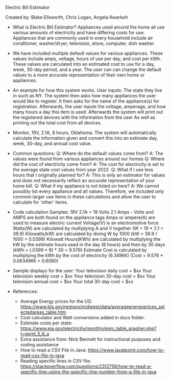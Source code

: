 Electric Bill Estimator

Created by: Blake Ellsworth, Chris Logan, Angela Kwarkoh

* What is Electric Bill Estimator?
  Appliances used around the home all use various amounts of electricity and have differing costs
  for use. Appliances that are commonly used in every household include air conditioner,
  washer/dryer, television, stove, computer, dish washer.


* We have included multiple default values for various appliances. These values include
  amps, voltage, hours of use per day, and cost per kWh.
  These values are calculated into an estimated cost to use for a day, week, 30-day period, and a
  year. The user can can change the default values to a more accurate representation of their
  own home or appliances.


* An example for how this system works.
  User inputs: The state they live in such as NY. The system then asks how many appliances the user
  would like to register. It then asks for the name of the appliance(s) for registration.
  Afterwards, the user inputs the voltage, amperage, and how many hours a day this item is used.
  Afterwards the system will print out the registered devices with the information from the user
  As well as printing out the total cost from all devices.
* Monitor, 19V, 2.1A, 8 hours, Oklahoma. The system will
  automatically calculate the information given and convert this into an estimate day, week,
  30-day, and annual cost value.


* Common questions:
  Q: Where do the default values come from?
  A: The values were found from various appliances around our homes
  Q: Where did the cost of electricity come from?
  A: The cost for electricity is set to the average state cost values from year 2022.
  Q: What if I use less hours that I originally planned for?
  A: This is only an estimator for values and does not necessarily reflect an accurate
  representation of your home bill.
  Q: What if my appliance is not listed on here?
  A: We cannot possibly list every appliance and all values. Therefore, we included only common
  larger use items in these calculations and allow the user to calculate for 'other' items.


* Code calculation Samples:
  19V 2.1A = 19 Volts 2.1 Amps - Volts and AMPS are both found on the appliance tags
  Amps or ampere(A) are used to measure electric current
  Voltage(V) is an electromotive force
  Watts(W) are calculated by multiplying A and V together (W = 19 * 2.1 = 39.9)
  Kilowatts(kW) are calculated by diving W by 1000 (kW = 39.9 / 1000 = 0.0399)
  Kilowatt Hours(KWh) are calculated by multiplying the kW by the estimate hours used in the day
  (8 hours) and then by 30 days (kWh = (.0399 * 8) * 30 = 9.576)
  Estimate Cost is calculated by multiplying the kWh by the cost of electricity (6.3496¢)
  (Cost = 9.576 * 0.063496¢ = 0.6080)

* Sample displays for the user:
  Your television daily cost = $xx
  Your television weekly cost = $xx
  Your television 30-day cost = $xx
  Your television annual cost = $xx
  Your total 30-day cost = $xx


* References:
    * Average Energy prices for the US:
      https://www.bls.gov/regions/midwest/data/averageenergyprices_selectedareas_table.htm
    * Cost calculator and Watt conversions added in docs folder.
    * Estimate costs per state:
      https://www.eia.gov/electricity/monthly/epm_table_grapher.php?t=epmt_5_6_a
    * Extra assistance from: Nick Bennett for instructional purposes and coding assistance
    * How to read a CSV File in Java: https://www.javatpoint.com/how-to-read-csv-file-in-java
    * Reading specific lines in CSV file:
      https://stackoverflow.com/questions/2312756/how-to-read-a-specific-line-using-the-specific-line-number-from-a-file-in-java

  
    